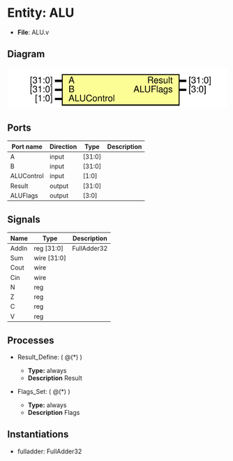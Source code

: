 # Entity: ALU 

- **File**: ALU.v
## Diagram

![Diagram](ALU.svg "Diagram")
## Ports

| Port name  | Direction | Type   | Description |
| ---------- | --------- | ------ | ----------- |
| A          | input     | [31:0] |             |
| B          | input     | [31:0] |             |
| ALUControl | input     | [1:0]  |             |
| Result     | output    | [31:0] |             |
| ALUFlags   | output    | [3:0]  |             |
## Signals

| Name  | Type        | Description |
| ----- | ----------- | ----------- |
| AddIn | reg [31:0]  | FullAdder32 |
| Sum   | wire [31:0] |             |
| Cout  | wire        |             |
| Cin   | wire        |             |
| N     | reg         |             |
| Z     | reg         |             |
| C     | reg         |             |
| V     | reg         |             |
## Processes
- Result_Define: ( @(*) )
  - **Type:** always
  - **Description**
  Result
 
- Flags_Set: ( @(*) )
  - **Type:** always
  - **Description**
  Flags
 
## Instantiations

- fulladder: FullAdder32
